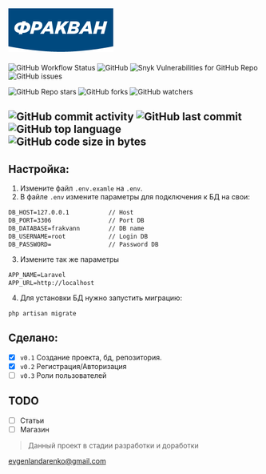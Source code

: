 ![Logo](public/frak.png)
---
![GitHub Workflow Status](https://img.shields.io/github/workflow/status/evgen-jkay/frakvann/Laravel)
![GitHub](https://img.shields.io/github/license/evgen-jkay/frakvann)
![Snyk Vulnerabilities for GitHub Repo](https://img.shields.io/snyk/vulnerabilities/github/evgen-jkay/frakvann)
![GitHub issues](https://img.shields.io/github/issues/evgen-jkay/frakvann)

![GitHub Repo stars](https://img.shields.io/github/stars/evgen-jkay/frakvann?style=social)
![GitHub forks](https://img.shields.io/github/forks/evgen-jkay/frakvann?style=social)
![GitHub watchers](https://img.shields.io/github/watchers/evgen-jkay/frakvann?style=social)

![GitHub commit activity](https://img.shields.io/github/commit-activity/m/evgen-jkay/frakvann)
![GitHub last commit](https://img.shields.io/github/last-commit/evgen-jkay/frakvann)
![GitHub top language](https://img.shields.io/github/languages/top/evgen-jkay/frakvann)
![GitHub code size in bytes](https://img.shields.io/github/languages/code-size/evgen-jkay/frakvann)
---
## Настройка:
1. Измените файл `.env.examle` на `.env`.
2. В файле `.env` измените параметры для подключения к БД на свои:
```apacheconf
DB_HOST=127.0.0.1           // Host
DB_PORT=3306                // Port DB
DB_DATABASE=frakvann        // DB name
DB_USERNAME=root            // Login DB
DB_PASSWORD=                // Password DB
```
3. Измените так же параметры 
```apacheconf 
APP_NAME=Laravel
APP_URL=http://localhost
```
4. Для установки БД нужно запустить миграцию:
```apacheconf
php artisan migrate
```

## Сделано:
- [x] `v0.1` Создание проекта, бд, репозитория.
- [x] `v0.2` Регистрация/Авторизация 
- [ ] `v0.3` Роли пользователей

## TODO
- [ ] Статьи
- [ ] Магазин

> Данный проект в стадии разработки и доработки

<evgenlandarenko@gmail.com>
